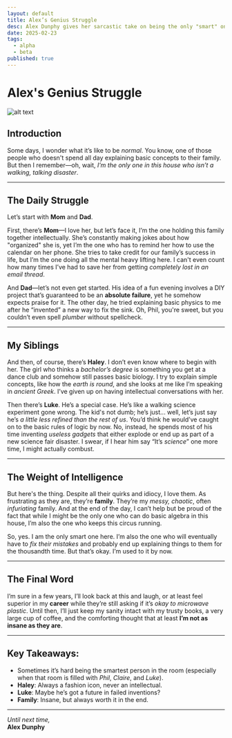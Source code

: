 ```yaml
---
layout: default
title: Alex’s Genius Struggle
desc: Alex Dunphy gives her sarcastic take on being the only "smart" one in the family.
date: 2025-02-23
tags:
  - alpha
  - beta
published: true
---
```


# Alex's Genius Struggle

![alt text](https://picsum.photos/200/300)

## Introduction

Some days, I wonder what it’s like to be _normal_. You know, one of those people who doesn't spend all day explaining basic concepts to their family. But then I remember—oh, wait, _I’m the only one in this house who isn’t a walking, talking disaster_.

---

## The Daily Struggle

Let’s start with **Mom** and **Dad**.

First, there’s **Mom**—I love her, but let’s face it, I’m the one holding this family together intellectually. She’s constantly making jokes about how "organized" she is, yet I’m the one who has to remind her how to use the calendar on her phone. She tries to take credit for our family’s success in life, but I’m the one doing all the mental heavy lifting here. I can't even count how many times I’ve had to save her from getting _completely lost in an email thread_.

And **Dad**—let’s not even get started. His idea of a fun evening involves a DIY project that’s guaranteed to be an **absolute failure**, yet he somehow expects praise for it. The other day, he tried explaining basic physics to me after he “invented” a new way to fix the sink. Oh, Phil, you're sweet, but you couldn’t even spell _plumber_ without spellcheck.

---

## My Siblings

And then, of course, there’s **Haley**. I don’t even know where to begin with her. The girl who thinks a _bachelor’s degree_ is something you get at a dance club and somehow still passes basic biology. I try to explain simple concepts, like how the _earth is round_, and she looks at me like I’m speaking in _ancient Greek_. I’ve given up on having intellectual conversations with her.

Then there’s **Luke**. He’s a special case. He’s like a walking science experiment gone wrong. The kid's not dumb; he’s just... well, let’s just say he’s _a little less refined than the rest of us_. You’d think he would’ve caught on to the basic rules of logic by now. No, instead, he spends most of his time inventing _useless gadgets_ that either explode or end up as part of a new science fair disaster. I swear, if I hear him say “It’s _science_” one more time, I might actually combust.

---

## The Weight of Intelligence

But here's the thing. Despite all their quirks and idiocy, I love them. As frustrating as they are, they’re **family**. They’re my _messy, chaotic_, often _infuriating_ family. And at the end of the day, I can’t help but be proud of the fact that while I might be the only one who can do basic algebra in this house, I’m also the one who keeps this circus running.

So, yes. I am the only smart one here. I’m also the one who will eventually have to _fix their mistakes_ and probably end up explaining things to them for the thousandth time. But that’s okay. I’m used to it by now.

---

## The Final Word

I’m sure in a few years, I’ll look back at this and laugh, or at least feel superior in my **career** while they’re still asking if it’s _okay to microwave plastic_. Until then, I’ll just keep my sanity intact with my trusty books, a very large cup of coffee, and the comforting thought that at least **I’m not as insane as they are**.

---

## Key Takeaways:

- Sometimes it’s hard being the smartest person in the room (especially when that room is filled with _Phil_, _Claire_, and _Luke_).
- **Haley**: Always a fashion icon, never an intellectual.
- **Luke**: Maybe he’s got a future in failed inventions?
- **Family**: Insane, but always worth it in the end.

---

_Until next time,_  
**Alex Dunphy**
